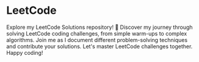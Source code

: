 # LeetCode
Explore my LeetCode Solutions repository! 🚀 Discover my journey through solving LeetCode coding challenges, from simple warm-ups to complex algorithms. Join me as I document different problem-solving techniques and contribute your solutions. Let's master LeetCode challenges together. Happy coding!
